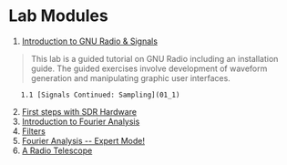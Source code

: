 
# Lab Modules

1. [Introduction to GNU Radio & Signals](01)
> This lab is a guided tutorial on GNU Radio including an installation guide. The guided exercises involve development of waveform generation and manipulating graphic user interfaces.    
       
       1.1 [Signals Continued: Sampling](01_1)
       
2. [First steps with SDR Hardware](02)   
3. [Introduction to Fourier Analysis](03)   
4. [Filters](04)   
5. [Fourier Analysis -- Expert Mode!](05)
6. [A Radio Telescope](06)    

